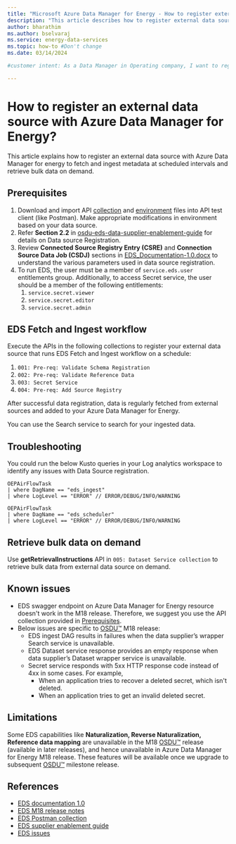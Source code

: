 ```yaml
---
title: "Microsoft Azure Data Manager for Energy - How to register external data sources"
description: "This article describes how to register external data sources with Azure Data Manager for Energy."
author: bharathim
ms.author: bselvaraj
ms.service: energy-data-services
ms.topic: how-to #Don't change
ms.date: 03/14/2024

#customer intent: As a Data Manager in Operating company, I want to register external data sources with Azure Data Manager for Energy so that I could pull metadata at scheduled intervals and retrieve bulk data on demand.

---
```

# How to register an external data source with Azure Data Manager for Energy?
This article explains how to register an external data source with Azure Data Manager for energy to fetch and ingest metadata at scheduled intervals and retrieve bulk data on demand.

## Prerequisites 
1. Download and import API [collection](https://community.opengroup.org/osdu/platform/pre-shipping/-/blob/main/R3-M20/QA_Artifacts_M20/eds_testing_doc/EDS_Ingest_M20_Pre-Shipping_Setup_and_Testing.postman_collection.json?ref_type=heads) and [environment](https://community.opengroup.org/osdu/platform/pre-shipping/-/blob/main/R3-M20/QA_Artifacts_M20/envFilesAndCollections/envFiles/OSDU%20R3%20M20%20RI%20Pre-ship.postman_environment.json?ref_type=heads) files into API test client (like Postman). Make appropriate modifications in environment based on your data source. 
1. Refer **Section 2.2** in [osdu-eds-data-supplier-enablement-guide](https://gitlab.opengroup.org/osdu/r3-program-activities/docs/-/raw/master/R3%20Document%20Snapshot/23-osdu-eds-data-supplier-enablement-guide.pdf) for details on Data source Registration. 
1. Review **Connected Source Registry Entry (CSRE)** and **Connection Source Data Job (CSDJ)** sections in [EDS_Documentation-1.0.docx](https://gitlab.opengroup.org/osdu/subcommittees/ea/projects/extern-data/docs/-/blob/master/Design%20Documents/Training/EDS_Documentation-1.0.docx) to understand the various parameters used in data 
source registration. 
1. To run EDS, the user must be a member of `service.eds.user` entitlements group. Additionally, to access Secret service, the user should be a member of the following entitlements:
    1. `service.secret.viewer` 
    1. `service.secret.editor` 
    1. `service.secret.admin`  

## EDS Fetch and Ingest workflow 
Execute the APIs in the following collections to register your external data source that runs EDS Fetch and Ingest workflow on a schedule: 

1. `001: Pre-req: Validate Schema Registration`
1. `002: Pre-req: Validate Reference Data` 
1. `003: Secret Service` 
1. `004: Pre-req: Add Source Registry` 

After successful data registration, data is regularly fetched from external sources and added to your Azure Data Manager for Energy. 

You can use the Search service to search for your ingested data. 

## Troubleshooting

You could run the below Kusto queries in your Log analytics workspace to identify any issues with Data Source registration. 


```kusto
OEPAirFlowTask 
| where DagName == "eds_ingest"        
| where LogLevel == "ERROR" // ERROR/DEBUG/INFO/WARNING
```

```kusto
OEPAirFlowTask 
| where DagName == "eds_scheduler"        
| where LogLevel == "ERROR" // ERROR/DEBUG/INFO/WARNING
```
## Retrieve bulk data on demand
Use **getRetrievalInstructions** API in `005: Dataset Service collection` to retrieve bulk data from external data source on demand. 

## Known issues
- EDS swagger endpoint on Azure Data Manager for Energy resource doesn't work in the M18 release. Therefore, we suggest you use the API collection provided in [Prerequisites](#prerequisites).
- Below issues are specific to [OSDU&trade;](https://osduforum.org/) M18 release: 
    - EDS ingest DAG results in failures when the data supplier’s wrapper Search service is unavailable. 
    - EDS Dataset service response provides an empty response when data supplier’s Dataset wrapper service is unavailable. 
    - Secret service responds with 5xx HTTP response code instead of 4xx in some cases. For example, 
        - When an application tries to recover a deleted secret, which isn't deleted. 
        - When an application tries to get an invalid deleted secret. 

## Limitations
Some EDS capabilities like **Naturalization, Reverse Naturalization, Reference data mapping** are unavailable in the M18 [OSDU&trade;](https://osduforum.org/) release (available in later releases), and hence unavailable in Azure Data Manager for Energy M18 release. These features will be available once we upgrade to subsequent [OSDU&trade;](https://osduforum.org/) milestone release.

## References

* [EDS documentation 1.0](https://gitlab.opengroup.org/osdu/subcommittees/ea/projects/extern-data/docs/-/blob/master/Design%20Documents/Training/EDS_Documentation-1.0.docx)
* [EDS M18 release notes](https://community.opengroup.org/osdu/governance/project-management-committee/-/wikis/M18-Release-Notes#external-data-services-eds)
* [EDS Postman collection](https://community.opengroup.org/osdu/platform/pre-shipping/-/blob/main/R3-M20/QA_Artifacts_M20/eds_testing_doc/EDS_Ingest_M20_Pre-Shipping_Setup_and_Testing.postman_collection.json?ref_type=heads)
* [EDS supplier enablement guide](https://gitlab.opengroup.org/osdu/r3-program-activities/docs/-/raw/master/R3%20Document%20Snapshot/23-osdu-eds-data-supplier-enablement-guide.pdf)
* [EDS issues](https://community.opengroup.org/osdu/platform/data-flow/ingestion/external-data-sources/core-external-data-workflow/-/issues)